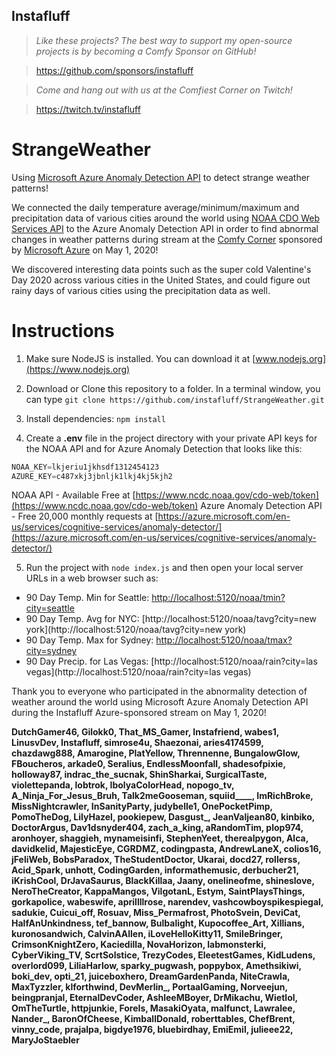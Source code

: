 ## Instafluff ##
> *Like these projects? The best way to support my open-source projects is by becoming a Comfy Sponsor on GitHub!*

> https://github.com/sponsors/instafluff

> *Come and hang out with us at the Comfiest Corner on Twitch!*

> https://twitch.tv/instafluff

# StrangeWeather
Using [Microsoft Azure Anomaly Detection API](https://aka.ms/instafluff-social) to detect strange weather patterns!

We connected the daily temperature average/minimum/maximum and precipitation data of various cities around the world using [NOAA CDO Web Services API](https://www.ncdc.noaa.gov/cdo-web/) to the Azure Anomaly Detection API in order to find abnormal changes in weather patterns during stream at the [Comfy Corner](https://twitch.tv/instafluff) sponsored by [Microsoft Azure](https://aka.ms/instafluff-social) on May 1, 2020!

We discovered interesting data points such as the super cold Valentine's Day 2020 across various cities in the United States, and could figure out rainy days of various cities using the precipitation data as well.

# Instructions

1. Make sure NodeJS is installed. You can download it at [www.nodejs.org](https://www.nodejs.org)

2. Download or Clone this repository to a folder. In a terminal window, you can type `git clone https://github.com/instafluff/StrangeWeather.git`

3. Install dependencies: `npm install`

4. Create a **.env** file in the project directory with your private API keys for the NOAA API and for Azure Anomaly Detection that looks like this:
```JavaScript
NOAA_KEY=lkjeriu1jkhsdf1312454123
AZURE_KEY=c487xkj3jbnljk1lkj4kj5kjh2
```

NOAA API - Available Free at [https://www.ncdc.noaa.gov/cdo-web/token](https://www.ncdc.noaa.gov/cdo-web/token)
Azure Anomaly Detection API - Free 20,000 monthly requests at [https://azure.microsoft.com/en-us/services/cognitive-services/anomaly-detector/](https://azure.microsoft.com/en-us/services/cognitive-services/anomaly-detector/)

5. Run the project with `node index.js` and then open your local server URLs in a web browser such as:

- 90 Day Temp. Min for Seattle: [http://localhost:5120/noaa/tmin?city=seattle](http://localhost:5120/noaa/tmin?city=seattle)
- 90 Day Temp. Avg for NYC: [http://localhost:5120/noaa/tavg?city=new york](http://localhost:5120/noaa/tavg?city=new york)
- 90 Day Temp. Max for Sydney: [http://localhost:5120/noaa/tmax?city=sydney](http://localhost:5120/noaa/tmax?city=sydney)
- 90 Day Precip. for Las Vegas: [http://localhost:5120/noaa/rain?city=las vegas](http://localhost:5120/noaa/rain?city=las vegas)

Thank you to everyone who participated in the abnormality detection of weather around the world using Microsoft Azure Anomaly Detection API during the Instafluff Azure-sponsored stream on May 1, 2020!

**DutchGamer46, Gilokk0, That_MS_Gamer, Instafriend, wabes1, LinusvDev, Instafluff, simrose4u, Shaezonai, aries4174599, chazdawg888, Amarogine, PlatYellow, Thrennenne, BungalowGlow, FBoucheros, arkade0, Seralius, EndlessMoonfall, shadesofpixie, holloway87, indrac_the_sucnak, ShinSharkai, SurgicalTaste, violettepanda, lobtrok, IbolyaColorHead, nopogo_tv, A_Ninja_For_Jesus_Bruh, Talk2meGooseman, squiid____, ImRichBroke, MissNightcrawler, InSanityParty, judybelle1, OnePocketPimp, PomoTheDog, LilyHazel, pookiepew, Dasgust_, JeanValjean80, kinbiko, DoctorArgus, Dav1dsnyder404, zach_a_king, aRandomTim, plop974, aronhoyer, shaggieh, mynameisinfi, StephenYeet, therealpygon, Alca, davidkelid, MajesticEye, CGRDMZ, codingpasta, AndrewLaneX, colios16, jFeliWeb, BobsParadox, TheStudentDoctor, Ukarai, docd27, rollerss, Acid_Spark, unhott, CodingGarden, informathemusic, derbucher21, iKrishCool, DrJavaSaurus, BlackKillaa, Jaany, onelineofme, shineslove, NeroTheCreator, KappaMangos, VilgotanL, Estym, SaintPlaysThings, gorkapolice, wabeswife, aprillllrose, narendev, vashcowboyspikespiegal, sadukie, Cuicui_off, Rosuav, Miss_Permafrost, PhotoSvein, DeviCat, HalfAnUnkindness, tef_bannow, Bulbalight, Kupocoffee_Art, Xillians, kuronosandwich, CalvinAAllen, iLoveHelloKitty11, SmileBringer, CrimsonKnightZero, Kaciedilla, NovaHorizon, labmonsterki, CyberViking_TV, ScrtSolstice, TrezyCodes, EleetestGames, KidLudens, overlord099, LiliaHarlow, sparky_pugwash, poppybox, Amethsikiwi, boki_dev, opti_21, juiceboxhero, DreamGardenPanda, NiteCrawla, MaxTyzzler, klforthwind, DevMerlin_, PortaalGaming, Norveejun, beingpranjal, EternalDevCoder, AshleeMBoyer, DrMikachu, Wietlol, OmTheTurtle, httpjunkie, ForeIs, MasakiOyata, malfunct, Lawralee, Nander_, BaronOfCheese, KimballDonald, roberttables, ChefBrent, vinny_code, prajalpa, bigdye1976, bluebirdhay, EmiEmil, julieee22, MaryJoStaebler**
